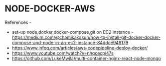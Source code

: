 ﻿# NODE-DOCKER-AWS




References - 
- set-up node,docker,docker-compose,git on EC2 instance - https://medium.com/@chamikakasun/how-to-install-git-docker-docker-compose-and-node-in-an-ec2-instance-84ddce948179
- https://www.infoq.com/articles/aws-codepipeline-deploy-docker/
- https://www.youtube.com/watch?v=nhqcecpi47s
- https://github.com/LukeMwila/multi-container-nginx-react-node-mongo
